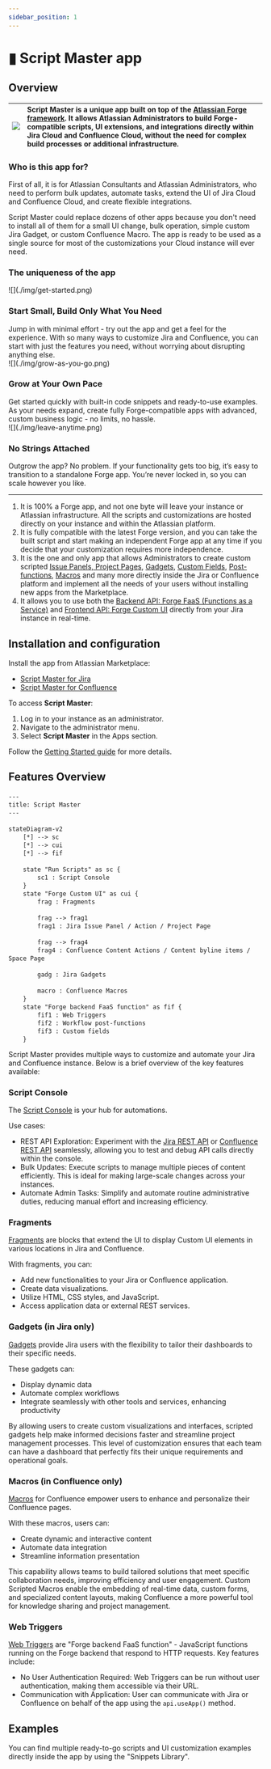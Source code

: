 ```yaml
---
sidebar_position: 1
---
```


# ▮ Script Master app

## Overview

| ![](/img/script-master-logo.png) | Script Master is a unique app built on top of the [Atlassian Forge framework](https://developer.atlassian.com/platform/forge/). It allows Atlassian Administrators to build Forge-compatible scripts, UI extensions, and integrations directly within Jira Cloud and Confluence Cloud, without the need for complex build processes or additional infrastructure. |
| -------------------------------- | :---------------------------------------------------------------------------------------------------------------------------------------------------------------------------------------------------------------------------------------------------------------------------------------------------------------------------------------------------------------- |

### Who is this app for?
First of all, it is for Atlassian Consultants and Atlassian Administrators, who need to perform bulk updates, automate tasks, extend the UI of Jira Cloud and Confluence Cloud, and create flexible integrations.

Script Master could replace dozens of other apps because you don't need to install all of them for a small UI change, bulk operation, simple custom Jira Gadget, or custom Confluence Macro. The app is ready to be used as a single source for most of the customizations your Cloud instance will ever need.


### The uniqueness of the app

<div style={{ display: "flex", gap: "20px", "justify-content": "space-between", "align-content": "center", width: "100%" }}>
  <div style={{ display: "flex", "flex-direction": "column", "justify-content": "flex-start", "align-content": "center", "align-items": "center", width: "100%" }}>
    <div>![](./img/get-started.png)</div>
    <h3>Start Small, Build Only What You Need</h3>
    <div>Jump in with minimal effort - try out the app and get a feel for the experience. With so many ways to customize Jira and Confluence, you can start with just the features you need, without worrying about disrupting anything else.</div>
  </div>
  <div style={{ display: "flex", "flex-direction": "column", "justify-content": "flex-start", "align-content": "center", "align-items": "center", width: "100%" }}>
    <div>![](./img/grow-as-you-go.png)</div>
    <h3>Grow at Your Own Pace</h3>
    <div>Get started quickly with built-in code snippets and ready-to-use examples. As your needs expand, create fully Forge-compatible apps with advanced, custom business logic - no limits, no hassle.</div>
  </div>
  <div style={{ display: "flex", "flex-direction": "column", "justify-content": "flex-start", "align-content": "center", "align-items": "center", width: "100%" }}>
    <div>![](./img/leave-anytime.png)</div>
    <h3>No Strings Attached</h3>
    <div>Outgrow the app? No problem. If your functionality gets too big, it’s easy to transition to a standalone Forge app. You’re never locked in, so you can scale however you like.</div>
  </div>
</div>

---

1. It is 100% a Forge app, and not one byte will leave your instance or Atlassian infrastructure. All the scripts and customizations are hosted directly on your instance and within the Atlassian platform.
2. It is fully compatible with the latest Forge version, and you can take the built script and start making an independent Forge app at any time if you decide that your customization requires more independence.
3. It is the one and only app that allows Administrators to create custom scripted [Issue Panels, Project Pages](./fragments/index.md), [Gadgets](./gadgets/index.md), [Custom Fields](./custom-fields/index.md), [Post-functions](./workflow-extensions/workflow-post-functions/index.md), [Macros](./macros/index.md) and many more directly inside the Jira or Confluence platform and implement all the needs of your users without installing new apps from the Marketplace.
4. It allows you to use both the [Backend API: Forge FaaS (Functions as a Service)](./forge-bridge-back/index.md) and [Frontend API: Forge Custom UI](./forge-bridge-front/index.md) directly from your Jira instance in real-time.


## Installation and configuration

Install the app from Atlassian Marketplace:

- [Script Master for Jira](https://marketplace.atlassian.com/apps/1233958/script-master-for-jira)
- [Script Master for Confluence](https://marketplace.atlassian.com/apps/1234082/script-master-for-confluence)

To access **Script Master**:

1. Log in to your instance as an administrator.
2. Navigate to the administrator menu.
3. Select **Script Master** in the Apps section.

Follow the [Getting Started guide](./getting-started.md) for more details.


## Features Overview

<!-- 
```mermaid
graph TD
    A["`**Script Master**`"] --\> B["`**Script Console**`"]
    A --\> C["`**Fragments**`"]
    A --\> D["`**Web Triggers**`"]

    subgraph Front-end scripting
    B --\> B1[REST API Exploration]
    B --\> B2[Bulk Updates]
    B --\> B3[Automate Admin Tasks]

    C --\> C1[Custom Actions]
    C --\> C2[Custom Panels]
    C1 --\> C3[HTML, CSS, JavaScript]
    C2 --\> C4[Data Visualizations]
    C3 --\> C5[Access Application Data]
    C4 --\> C6[External REST Services]
    end
    
    subgraph Back-end scripting
    D --\> D1[Respond to HTTP Requests]
    D1 --\> D2[No User Authentication Required]
    D1 --\> D3[Communicate with Jira/Confluence]
    end
``` -->


```mermaid
---
title: Script Master
---

stateDiagram-v2
    [*] --> sc
    [*] --> cui
    [*] --> fif

    state "Run Scripts" as sc {
        sc1 : Script Console 
    }
    state "Forge Custom UI" as cui {
        frag : Fragments

        frag --> frag1
        frag1 : Jira Issue Panel / Action / Project Page

        frag --> frag4
        frag4 : Confluence Content Actions / Content byline items / Space Page
       
        gadg : Jira Gadgets

        macro : Confluence Macros
    }
    state "Forge backend FaaS function" as fif {
        fif1 : Web Triggers
        fif2 : Workflow post-functions
        fif3 : Custom fields
    }
```

Script Master provides multiple ways to customize and automate your Jira and Confluence instance. Below is a brief overview of the key features available:


### Script Console

The [Script Console](./script-console/index.md) is your hub for automations. 

Use cases:

- REST API Exploration: Experiment with the [Jira REST API](https://developer.atlassian.com/cloud/jira/platform/rest/v3) or [Confluence REST API](https://developer.atlassian.com/cloud/confluence/rest/v2) seamlessly, allowing you to test and debug API calls directly within the console.
- Bulk Updates: Execute scripts to manage multiple pieces of content efficiently. This is ideal for making large-scale changes across your instances.
- Automate Admin Tasks: Simplify and automate routine administrative duties, reducing manual effort and increasing efficiency.


### Fragments

[Fragments](./fragments/index.md) are blocks that extend the UI to display Custom UI elements in various locations in Jira and Confluence. 

With fragments, you can:

- Add new functionalities to your Jira or Confluence application.
- Create data visualizations.
- Utilize HTML, CSS styles, and JavaScript.
- Access application data or external REST services.


### Gadgets (in Jira only)

[Gadgets](./gadgets/index.md) provide Jira users with the flexibility to tailor their dashboards to their specific needs. 

These gadgets can:

- Display dynamic data
- Automate complex workflows
- Integrate seamlessly with other tools and services, enhancing productivity

By allowing users to create custom visualizations and interfaces, scripted gadgets help make informed decisions faster and streamline project management processes. This level of customization ensures that each team can have a dashboard that perfectly fits their unique requirements and operational goals.


### Macros (in Confluence only)

[Macros](./macros/index.md) for Confluence empower users to enhance and personalize their Confluence pages. 

With these macros, users can:

- Create dynamic and interactive content
- Automate data integration
- Streamline information presentation

This capability allows teams to build tailored solutions that meet specific collaboration needs, improving efficiency and user engagement. Custom Scripted Macros enable the embedding of real-time data, custom forms, and specialized content layouts, making Confluence a more powerful tool for knowledge sharing and project management.


### Web Triggers

[Web Triggers](./web-triggers/index.md) are "Forge backend FaaS function" - JavaScript functions running on the Forge backend that respond to HTTP requests. Key features include:

- No User Authentication Required: Web Triggers can be run without user authentication, making them accessible via their URL.
- Communication with Application: User can communicate with Jira or Confluence on behalf of the app using the `api.useApp()` method.


## Examples

You can find multiple ready-to-go scripts and UI customization examples directly inside the app by using the "Snippets Library".
